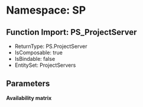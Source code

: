 # Namespace: SP

## Function Import: PS_ProjectServer

- ReturnType: PS.ProjectServer
- IsComposable: true
- IsBindable: false
- EntitySet: ProjectServers

## Parameters

**Availability matrix**

